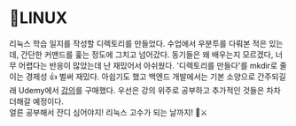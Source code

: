 # 🐧LINUX


리눅스 학습 일지를 작성할 디렉토리를 만들었다. 수업에서 우분투를 다뤄본 적은 있는데, 간단한 커맨드를 훑는 정도에 그치고 넘어갔다. 동기들은 왜 배우는지 모르겠다, 너무 어렵다는 반응이 많았는데 난 재밌어서 아쉬웠다. '디렉토리를 만들다'를 mkdir로 줄이는 경제성 👍 벌써 재밌다. 아쉽기도 했고 백엔드 개발에서는 기본 소양으로 간주되길래 Udemy에서 [강의](https://www.udemy.com/course/linux-mastery/)를 구매했다. 우선은 강의 위주로 공부하고 추가적인 것들은 차차 더해갈 예정이다. 
<br/>
얼른 공부해서 잔디 심어야지! 리눅스 고수가 되는 날까지! 🐧⚔️
